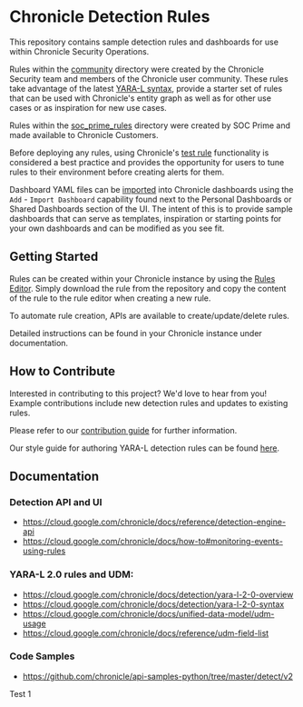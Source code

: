 # Chronicle Detection Rules

This repository contains sample detection rules and dashboards for use within
Chronicle Security Operations.

Rules within the [community](community) directory were created by the Chronicle Security team and
members of the Chronicle user community. These rules take advantage of the latest
[YARA-L syntax](https://cloud.google.com/chronicle/docs/detection/yara-l-2-0-syntax), provide a starter set of rules
that can be used with Chronicle's entity graph as well as for other use cases or as inspiration for new use cases.

Rules within the [soc_prime_rules](soc_prime_rules) directory were created by SOC Prime and made available to Chronicle
Customers.

Before deploying any rules, using Chronicle's
[test rule](https://cloud.google.com/chronicle/docs/detection/manage-all-rules) functionality is considered a best
practice and provides the opportunity for users to tune rules to their environment before creating alerts for them.

Dashboard YAML files can be
[imported](https://cloud.google.com/chronicle/docs/reports/import-export-dashboards#import_dashboards) into Chronicle
dashboards using the `Add` - `Import Dashboard` capability found next to the Personal Dashboards or Shared Dashboards
section of the UI. The intent of this is to provide sample dashboards that can serve as templates, inspiration or
starting points for your own dashboards and can be modified as you see fit.

## Getting Started

Rules can be created within your Chronicle instance by using the
[Rules Editor](https://cloud.google.com/chronicle/docs/detection/manage-all-rules). Simply download the rule from the
repository and copy the content of the rule to the rule editor when creating a new rule.

To automate rule creation, APIs are available to create/update/delete rules.

Detailed instructions can be found in your Chronicle instance under documentation.

## How to Contribute

Interested in contributing to this project? We'd love to hear from you! Example contributions include new detection
rules and updates to existing rules.

Please refer to our [contribution guide](CONTRIBUTING.md) for further information.

Our style guide for authoring YARA-L detection rules can be found [here](STYLE_GUIDE.md).

## Documentation

### Detection API and UI

* https://cloud.google.com/chronicle/docs/reference/detection-engine-api
* https://cloud.google.com/chronicle/docs/how-to#monitoring-events-using-rules

### YARA-L 2.0 rules and UDM:

* https://cloud.google.com/chronicle/docs/detection/yara-l-2-0-overview
* https://cloud.google.com/chronicle/docs/detection/yara-l-2-0-syntax
* https://cloud.google.com/chronicle/docs/unified-data-model/udm-usage
* https://cloud.google.com/chronicle/docs/reference/udm-field-list

### Code Samples

* https://github.com/chronicle/api-samples-python/tree/master/detect/v2

Test 1
